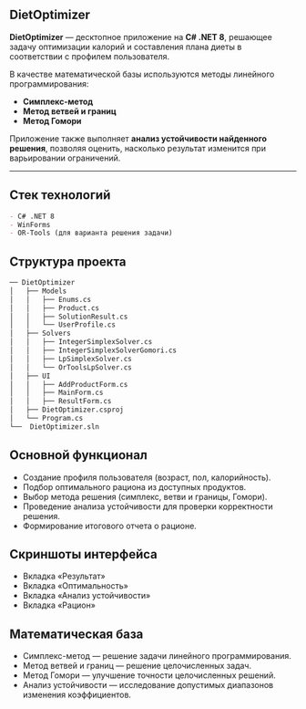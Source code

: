 ## DietOptimizer
**DietOptimizer** — десктопное приложение на **C# .NET 8**, решающее задачу оптимизации калорий и составления плана диеты в соответствии с профилем пользователя.  

В качестве математической базы используются методы линейного программирования:
- **Симплекс-метод**
- **Метод ветвей и границ**
- **Метод Гомори**

Приложение также выполняет **анализ устойчивости найденного решения**, позволяя оценить, насколько результат изменится при варьировании ограничений.

---

## Стек технологий
```md
- C# .NET 8
- WinForms
- OR-Tools (для варианта решения задачи)
```
## Структура проекта
```md
── DietOptimizer
│   ├── Models
│   │   ├── Enums.cs
│   │   ├── Product.cs
│   │   ├── SolutionResult.cs
│   │   └── UserProfile.cs
│   ├── Solvers
│   │   ├── IntegerSimplexSolver.cs
│   │   ├── IntegerSimplexSolverGomori.cs
│   │   ├── LpSimplexSolver.cs
│   │   └── OrToolsLpSolver.cs
│   ├── UI
│   │   ├── AddProductForm.cs
│   │   ├── MainForm.cs
│   │   ├── ResultForm.cs
│   ├── DietOptimizer.csproj
│   └── Program.cs
└──  DietOptimizer.sln
```

## Основной функционал

- Создание профиля пользователя (возраст, пол, калорийность).
- Подбор оптимального рациона из доступных продуктов.
- Выбор метода решения (симплекс, ветви и границы, Гомори).
- Проведение анализа устойчивости для проверки корректности решения.
- Формирование итогового отчета о рационе.

## Скриншоты интерфейса
- Вкладка «Результат»
- Вкладка «Оптимальность»
- Вкладка «Анализ устойчивости»
- Вкладка «Рацион»

## Математическая база
- Симплекс-метод — решение задачи линейного программирования.
- Метод ветвей и границ — решение целочисленных задач.
- Метод Гомори — улучшение точности целочисленных решений.
- Анализ устойчивости — исследование допустимых диапазонов изменения коэффициентов.

